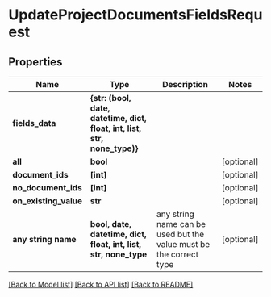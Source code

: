 # UpdateProjectDocumentsFieldsRequest


## Properties
Name | Type | Description | Notes
------------ | ------------- | ------------- | -------------
**fields_data** | **{str: (bool, date, datetime, dict, float, int, list, str, none_type)}** |  | 
**all** | **bool** |  | [optional] 
**document_ids** | **[int]** |  | [optional] 
**no_document_ids** | **[int]** |  | [optional] 
**on_existing_value** | **str** |  | [optional] 
**any string name** | **bool, date, datetime, dict, float, int, list, str, none_type** | any string name can be used but the value must be the correct type | [optional]

[[Back to Model list]](../README.md#documentation-for-models) [[Back to API list]](../README.md#documentation-for-api-endpoints) [[Back to README]](../README.md)


